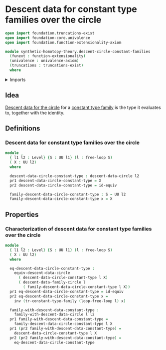 # Descent data for constant type families over the circle

```agda
open import foundation.truncations-exist
open import foundation-core.univalence
open import foundation.function-extensionality-axiom

module synthetic-homotopy-theory.descent-circle-constant-families
  (funext : function-extensionality)
  (univalence : univalence-axiom)
  (truncations : truncations-exist)
  where
```

<details><summary>Imports</summary>

```agda
open import foundation.constant-type-families funext
open import foundation.dependent-pair-types
open import foundation.equivalences funext
open import foundation.identity-types funext
open import foundation.universe-levels

open import synthetic-homotopy-theory.descent-circle funext univalence truncations
open import synthetic-homotopy-theory.free-loops funext univalence truncations
```

</details>

## Idea

[Descent data for the circle](synthetic-homotopy-theory.descent-circle.md) for a
[constant type family](foundation.constant-type-families.md) is the type it
evaluates to, together with the identity.

## Definitions

### Descent data for constant type families over the circle

```agda
module _
  { l1 l2 : Level} {S : UU l1} (l : free-loop S)
  ( X : UU l2)
  where

  descent-data-circle-constant-type : descent-data-circle l2
  pr1 descent-data-circle-constant-type = X
  pr2 descent-data-circle-constant-type = id-equiv

  family-descent-data-circle-constant-type : S → UU l2
  family-descent-data-circle-constant-type x = X
```

## Properties

### Characterization of descent data for constant type families over the circle

```agda
module _
  { l1 l2 : Level} {S : UU l1} (l : free-loop S)
  ( X : UU l2)
  where

  eq-descent-data-circle-constant-type :
    equiv-descent-data-circle
      ( descent-data-circle-constant-type l X)
      ( descent-data-family-circle l
        ( family-descent-data-circle-constant-type l X))
  pr1 eq-descent-data-circle-constant-type = id-equiv
  pr2 eq-descent-data-circle-constant-type x =
    inv (tr-constant-type-family (loop-free-loop l) x)

  family-with-descent-data-constant-type :
    family-with-descent-data-circle l l2
  pr1 family-with-descent-data-constant-type =
    family-descent-data-circle-constant-type l X
  pr1 (pr2 family-with-descent-data-constant-type) =
    descent-data-circle-constant-type l X
  pr2 (pr2 family-with-descent-data-constant-type) =
    eq-descent-data-circle-constant-type
```
